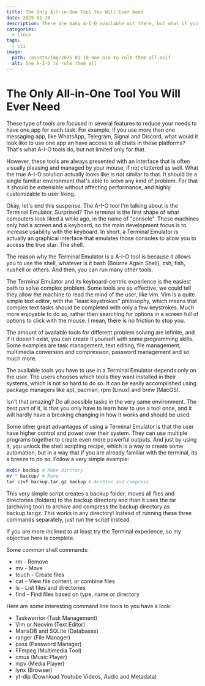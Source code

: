 ```yaml
---
title: The Only All-in-One Tool You Will Ever Need
date: 2025-01-18
description: There are many A-I-O available out there, but what if you could use only one ultimate A-I-O tool?
categories:
  - Linux
tags:
  - cli
image:
  path: /assets/img/2025-01-18-one-aio-to-rule-them-all.avif
  alt: One A-I-O to rule them all
---
```


# The Only All-in-One Tool You Will Ever Need

These type of tools are focused in several features to reduce your needs to have one app for each task. For example, if you use more than one messaging app, like WhatsApp, Telegram, Signal and Discord, what would it look like to use one app an have access to all chats in these platforms? That's what A-I-O tools do, but not limited only for that.

However, these tools are always presented with an interface that is often visually pleasing and managed by your mouse, if not cluttered as well. What the true A-I-O solution actually looks like is not similar to that. It should be a single familiar environment that's able to solve any kind of problem. For that it should be extensible without affecting performance, and highly customizable to user liking.

Okay, let's end this suspense. The A-I-O tool I'm talking about is the Terminal Emulator. Surprised? The terminal is the first shape of what computers look liked a while ago, in the name of "console". These machines only had a screen and a keyboard, so the main development focus is to increase usability with the keyboard. In short, a Terminal Emulator is actually an graphical interface that emulates those consoles to allow you to access the true star: The shell.

The reason why the Terminal Emulator is a A-I-O tool is because it allows you to use the shell, whatever is it bash (Bourne Again Shell), zsh, fish, nushell or others. And then, you can run many other tools.

The Terminal Emulator and its keyboard-centric experience is the easiest path to solve complex problem. Some tools are so effective, we could tell they allow the machine to read the mind of the user, like vim. Vim is a quite simple text editor, with the "least keystrokes" philosophy, which means that complex text tasks should be completed with only a few keystrokes. Much more enjoyable to do so, rather then searching for options in a screen full of options to click with the mouse. I mean, there is no friction to stop you.

The amount of available tools for different problem solving are infinite, and if it doesn't exist, you can create it yourself with some programming skills. Some examples are task management, text editing, file management, multimedia conversion and compression, password management and so much more.

The available tools you have to use in a Terminal Emulator depends only on the user. The users chooses which tools they want installed in their systems, which is not so hard to do so. It can be easily accomplished using package managers like apt, pacman, rpm (Linux) and brew (MacOS).

Isn't that amazing? Do all possible tasks in the very same environment. The best part of it, is that you only have to learn how to use a tool once, and it will hardly have a breaking changing in how it works and should be used.

Some other great advantages of using a Terminal Emulator is that the user have higher control and power over their system. They can use multiple programs together to create even more powerful outputs. And just by using it, you unlock the shell scripting recipe, which is a way to create some automation, but in a way that if you are already familiar with the terminal, its a breeze to do so. Follow a very simple example:

```bash
mkdir backup # Make dirctory
mv * backup/ # Move
tar czvf backup.tar.gz backup # Archive and compress
```

This very simple script creates a backup folder, moves all files and directories (folders) to the backup directory and than it uses the tar (archiving tool) to archive and compress the backup directory as backup.tar.gz. This works in any directory! Instead of running these three commands separately, just run the script instead.

If you are more inclined to at least try the Terminal experience, so my objective here is complete.

Some common shell commands:

- rm - Remove
- mv - Move
- touch - Create files
- cat  - View file content, or combine files
- ls - List files and directories
- find - Find files based on type, name or directory

Here are some interesting command line tools to you have a look:

- Taskwarrior (Task Management)
- Vim or Neovim (Text Editor)
- MariaDB and SQLite (Databases)
- ranger (File Manager)
- pass (Password Manager)
- FFmpeg (Multimedia Tool)
- cmus (Music Player)
- mpv (Media Player)
- lynx (Browser)
- yt-dlp (Download Youtube Videos, Audio and Metadata)
